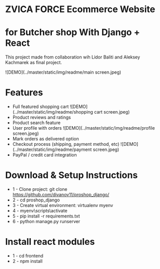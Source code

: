 # ZVICA FORCE Ecommerce Website
# for Butcher shop With Django + React


This project made from collaboration wih Lidor Baliti and Aleksey   Kachmarek as final project.



![DEMO](../master/static/img/readme/main screen.jpeg)


# Features
* Full featured shopping cart
![DEMO](../master/static/img/readme/shopping cart screen.jpeg)
* Product reviews and ratings
* Product search feature
* User profile with orders
![DEMO](../master/static/img/readme/profile screen.jpeg)
* Mark orders as delivered option
* Checkout process (shipping, payment method, etc)
![DEMO](../master/static/img/readme/payment screen.jpeg)
* PayPal / credit card integration


# Download & Setup Instructions

* 1 - Clone project: git clone https://github.com/divanov11/proshop_django/
* 2 - cd proshop_django
* 3 - Create virtual environment: virtualenv myenv
* 4 - myenv\scripts\activate
* 5 - pip install -r requirements.txt
* 6 - python manage.py runserver

# Install react modules
* 1 - cd frontend
* 2 - npm install
